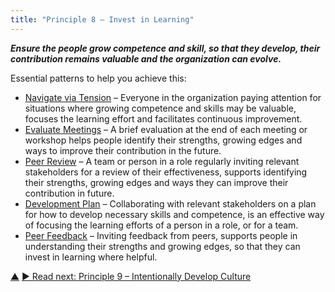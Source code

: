 ```yaml
---
title: "Principle 8 – Invest in Learning"
---
```




**_Ensure the people grow competence and skill, so that they develop, their contribution remains valuable and the organization can evolve._**

Essential patterns to help you achieve this:

-   [Navigate via Tension](navigate-via-tension.html) – Everyone in the organization paying attention for situations where growing competence and skills may be valuable, focuses the learning effort and facilitates continuous improvement.
-   [Evaluate Meetings](evaluate-meetings.html) – A brief evaluation at the end of each meeting or workshop helps people identify their strengths, growing edges and ways to improve their contribution in the future.
-   [Peer Review](peer-review.html) –  A team or person in a role regularly inviting relevant stakeholders for a review of their effectiveness, supports identifying their strengths, growing edges and ways they can improve their contribution in future. 
-   [Development Plan](development-plan.html) –  Collaborating with relevant stakeholders on a plan for how to develop necessary skills and competence, is an effective way of focusing the learning efforts of a person in a role, or for a team.
-   [Peer Feedback](peer-feedback.html) –  Inviting feedback from peers, supports people in understanding their strengths and growing edges, so that they can invest in learning where helpful.


<div class="bottom-nav">
<a href="transformation.html" title="Up: Three Principles for Transformation">▲</a> <a href="develop-culture.html" title="Read next: Principle 9 – Intentionally Develop Culture">▶ Read next: Principle 9 – Intentionally Develop Culture</a>
</div>


<script type="text/javascript">
Mousetrap.bind('g n', function() {
    window.location.href = 'develop-culture.html';
    return false;
});
</script>

